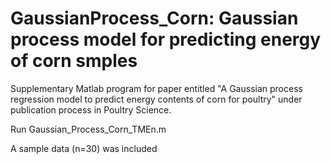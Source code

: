 # GaussianProcess_Corn: Gaussian process model for predicting energy of corn smples
Supplementary Matlab program for paper entitled "A Gaussian process regression model to predict energy contents of corn for poultry" under publication process in Poultry Science.

Run Gaussian_Process_Corn_TMEn.m

A sample data (n=30) was included
